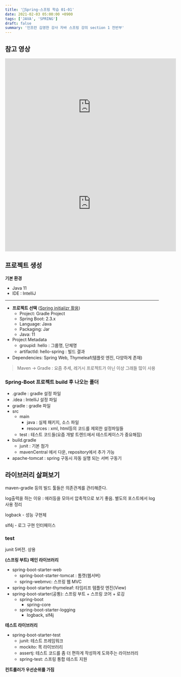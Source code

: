 ```yaml
---
title: '📓Spring-스프링 학습 01-01'
date: 2021-02-03 05:00:00 +0900
tags: ['JAVA', 'SPRING']
draft: false
summary: '인프런 김영한 강사 자바 스프링 강의 section 1 전반부'
---
```


## 참고 영상

<iframe width="560" height="315" src="https://www.youtube.com/embed/cEaPR63Khuo" frameborder="0" allow="accelerometer; autoplay; clipboard-write; encrypted-media; gyroscope; picture-in-picture" allowfullscreen></iframe>

<iframe width="560" height="315" src="https://www.youtube.com/embed/lqjOqeVzzsc" frameborder="0" allow="accelerometer; autoplay; clipboard-write; encrypted-media; gyroscope; picture-in-picture" allowfullscreen></iframe>

## 프로젝트 생성

**기본 환경**
- Java 11
- IDE : IntelliJ
---
- **프로젝트 선택** ([Spring initializr 활용](https://start.spring.io/))
  - Project: Gradle Project
  - Spring Boot: 2.3.x
  - Language: Java
  - Packaging: Jar
  - Java: 11
- Project Metadata
  - groupid: hello : 그룹명, 단체명
  - artifactld: hello-spring : 빌드 결과
- Dependencies: Spring Web, Thymeleaf(템플릿 엔진, 다양하게 존재)

> Maven -> Gradle : 요즘 추세, 레거시 프로젝트가 아닌 이상 그래들 많이 사용

### Spring-Boot 프로젝트 build 후 나오는 폴더

- .gradle : gradle 설정 파일
- .idea : IntelliJ 설정 파일
- gradle : gradle 파일
- src
  - main
    - java : 실제 패키지, 소스 파일
    - resources : xml, html등의 코드를 제외한 설정파일들
  - test : 테스트 코드들(요즘 개발 트렌드에서 테스트케이스가 중요해짐)
- build.gradle
  - junit : 기본 첨가
  - mavenCentral 에서 다운, repository에서 추가 가능
- apache-tomcat : spring 구동시 자동 실행 되는 서버 구동기

## 라이브러리 살펴보기

maven-gradle 등의 빌드 툴들은 의존관계를 관리해준다.

log출력을 하는 이유 : 에러등을 모아서 압축적으로 보기 좋음. 별도의 포스트에서 log 사용 정리

logback - 성능 구현체

slf4j - 로그 구현 인터페이스

### test

junit 5버전. 상용

**(스프링 부트) 메인 라이브러리**

- spring-boot-starter-web
  - spring-boot-starter-tomcat : 톰캣(웹서버)
  - spring-webmvc: 스프링 웹 MVC
- spring-boot-starter-thymeleaf: 타임리프 템플릿 엔진(View)
- spring-boot-starter(공통): 스프링 부트 + 스프링 코어 + 로깅
  - spring-boot
    - spring-core
  - spring-boot-starter-logging
    - logback, slf4j

**테스트 라이브러리**

- spring-boot-starter-test
  - junit: 테스트 프레임워크
  - mockito: 목 라이브러리
  - assertj: 테스트 코드를 좀 더 편하게 작성하게 도와주는 라이브러리
  - spring-test: 스프링 통합 테스트 지원

**컨트롤러가 우선순위를 가짐**